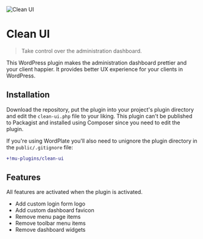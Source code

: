 ![Clean UI](https://user-images.githubusercontent.com/499192/143415951-b01e9498-5f18-44dd-9d4b-51fb2d479a22.png)

# Clean UI

> Take control over the administration dashboard.

This WordPress plugin makes the administration dashboard prettier and your client happier. It provides better UX experience for your clients in WordPress.

## Installation

Download the repository, put the plugin into your project's plugin directory and edit the `clean-ui.php` file to your liking. This plugin can't be published to Packagist and installed using Composer since you need to edit the plugin.

If you're using WordPlate you'll also need to unignore the plugin directory in the `public/.gitignore` file:

```diff
+!mu-plugins/clean-ui
```

## Features

All features are activated when the plugin is activated.

- Add custom login form logo
- Add custom dashboard favicon 
- Remove menu page items
- Remove toolbar menu items
- Remove dashboard widgets
